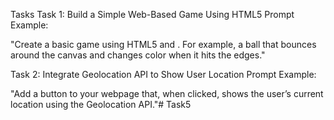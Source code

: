 Tasks
Task 1: Build a Simple Web-Based Game Using HTML5
Prompt Example:

"Create a basic game using HTML5 and <canvas>. For example, a ball that bounces around the canvas and changes color when it hits the edges."

Task 2: Integrate Geolocation API to Show User Location
Prompt Example:

"Add a button to your webpage that, when clicked, shows the user’s current location using the Geolocation API."# Task5
